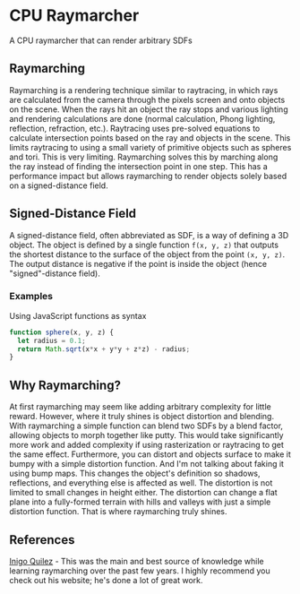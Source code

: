# CPU Raymarcher
A CPU raymarcher that can render arbitrary SDFs

## Raymarching
Raymarching is a rendering technique similar to raytracing, in which rays are calculated from the camera through the pixels screen and onto objects on the scene. When the rays hit an object the ray stops and various lighting and rendering calculations are done (normal calculation, Phong lighting, reflection, refraction, etc.). Raytracing uses pre-solved equations to calculate intersection points based on the ray and objects in the scene. This limits raytracing to using a small variety of primitive objects such as spheres and tori. This is very limiting. Raymarching solves this by marching along the ray instead of finding the intersection point in one step. This has a performance impact but allows raymarching to render objects solely based on a signed-distance field.

## Signed-Distance Field
A signed-distance field, often abbreviated as SDF, is a way of defining a 3D object. The object is defined by a single function `f(x, y, z)` that outputs the shortest distance to the surface of the object from the point `(x, y, z)`. The output distance is negative if the point is inside the object (hence "signed"-distance field).

### Examples
Using JavaScript functions as syntax
```javascript
function sphere(x, y, z) {
  let radius = 0.1;
  return Math.sqrt(x*x + y*y + z*z) - radius;
}
```

## Why Raymarching?
At first raymarching may seem like adding arbitrary complexity for little reward. However, where it truly shines is object distortion and blending. With raymarching a simple function can blend two SDFs by a blend factor, allowing objects to morph together like putty. This would take significantly more work and added complexity if using rasterization or raytracing to get the same effect. Furthermore, you can distort and objects surface to make it bumpy with a simple distortion function. And I'm not talking about faking it using bump maps. This changes the object's definition so shadows, reflections, and everything else is affected as well. The distortion is not limited to small changes in height either. The distortion can change a flat plane into a fully-formed terrain with hills and valleys with just a simple distortion function. That is where raymarching truly shines.

## References
[Inigo Quilez](http://iquilezles.org/) - This was the main and best source of knowledge while learning raymarching over the past few years. I highly recommend you check out his website; he's done a lot of great work.
